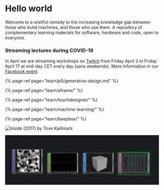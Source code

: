 # Hello world

Welcome to a wishful remedy to the increasing knowledge gap between those who build machines, and those who use them. A repository of complementary learning materials for software, hardware and code, open to everyone.

### Streaming lectures during COVID-19

In April we are streaming workshops on [Twitch](https://www.twitch.tv/exploringtechnology) from Friday April 3 to Friday April 17 at mid-day CET every day \(sans weekends\). More information in our [Facebook event](https://www.facebook.com/events/524433344931172/).

{% page-ref page="learn/p5/generative-design.md" %}

{% page-ref page="learn/aframe/" %}

{% page-ref page="learn/touchdesigner/" %}

{% page-ref page="learn/machine-learning/" %}

{% page-ref page="learn/beepbox/" %}

![Inside \(2017\) by Tove Kjellmark](https://lh4.googleusercontent.com/equpGdAC1AxXVRSi_BUvrOAat_fP5BOXCUASbr_4T7VkbT5acB4VtAtJjcv0AobSE8THBhHZKGlFQ9qbSITcOkp0bNOZ1vMaLX6HvpFOXXRgg1kuhEHBfzk2hOS6P28M34IkfLzI)

![Untitled \(2019\) by Natasha Klimenko](.gitbook/assets/image%20%289%29.png)

